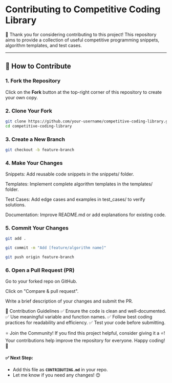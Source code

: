 # Contributing to Competitive Coding Library

🚀 Thank you for considering contributing to this project! This repository aims to provide a collection of useful competitive programming snippets, algorithm templates, and test cases.

---

## 📌 How to Contribute

### 1. Fork the Repository
Click on the **Fork** button at the top-right corner of this repository to create your own copy.

### 2. Clone Your Fork
```bash
git clone https://github.com/your-username/competitive-coding-library.git
cd competitive-coding-library

```
### 3. Create a New Branch
```bash
git checkout -b feature-branch
```
### 4. Make Your Changes

Snippets: Add reusable code snippets in the snippets/ folder.

Templates: Implement complete algorithm templates in the templates/ folder.

Test Cases: Add edge cases and examples in test_cases/ to verify solutions.

Documentation: Improve README.md or add explanations for existing code.

### 5. Commit Your Changes
```bash
git add .

git commit -m "Add [feature/algorithm name]"

git push origin feature-branch
```
### 6. Open a Pull Request (PR)

Go to your forked repo on GitHub.

Click on "Compare & pull request".

Write a brief description of your changes and submit the PR.

🔹 Contribution Guidelines
✅ Ensure the code is clean and well-documented.
✅ Use meaningful variable and function names.
✅ Follow best coding practices for readability and efficiency.
✅ Test your code before submitting.

⭐ Join the Community!
If you find this project helpful, consider giving it a ⭐! Your contributions help improve the repository for everyone. Happy coding! 🚀


#### ✅ Next Step:
- Add this file as **`CONTRIBUTING.md`** in your repo.  
- Let me know if you need any changes! 😊






